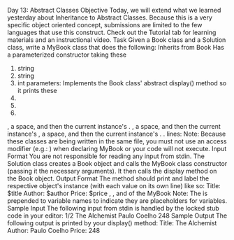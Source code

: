 Day 13: Abstract
 Classes
 Objective
 Today, we will extend what we learned yesterday about Inheritance to Abstract Classes. Because this is a
 very specific object oriented concept, submissions are limited to the few languages that use this
 construct. Check out the Tutorial tab for learning materials and an instructional video.
 Task
 Given a Book class and a Solution class, write a MyBook class that does the following:
 Inherits from Book
 Has a parameterized constructor taking these 
1. string 
2. string 
3. int 
 parameters:
 Implements the Book class' abstract display() method so it prints these 
1. 
2. 
3. 
, a space, and then the current instance's .
 , a space, and then the current instance's 
, a space, and then the current instance's 
.
 .
 lines:
 Note: Because these classes are being written in the same file, you must not use an access modifier
 (e.g.: ) when declaring MyBook or your code will not execute.
 Input Format
 You are not responsible for reading any input from stdin. The Solution class creates a Book object and
 calls the MyBook class constructor (passing it the necessary arguments). It then calls the display method
 on the Book object.
 Output Format
 The  method should print and label the respective 
object's instance (with each value on its own line) like so:
 Title: $title
 Author: $author
 Price: $price
 , , and  of the MyBook
 Note: The  is prepended to variable names to indicate they are placeholders for variables.
 Sample Input
 The following input from stdin is handled by the locked stub code in your editor:
 1/2
The Alchemist
 Paulo Coelho
 248
 Sample Output
 The following output is printed by your display() method:
 Title: The Alchemist
 Author: Paulo Coelho
 Price: 248